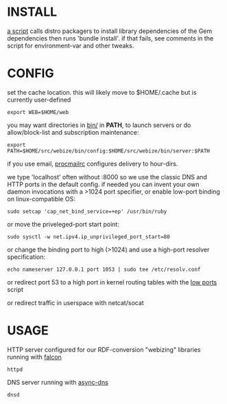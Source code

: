 # INSTALL
[a script](DEPENDENCIES.sh) calls distro packagers to install library dependencies of the Gem dependencies
then runs 'bundle install'. if that fails, see comments in the script for environment-var and other tweaks.

# CONFIG

set the cache location. this will likely move to $HOME/.cache but is currently user-defined

    export WEB=$HOME/web

you may want directories in [bin/](bin/) in **PATH**, to launch servers or do allow/block-list and subscription maintenance:

    export PATH=$HOME/src/webize/bin/config:$HOME/src/webize/bin/server:$PATH

if you use email, [procmailrc](config/dotfiles/.procmailrc) configures delivery to hour-dirs.

we type 'localhost' often without :8000 so we use the classic DNS and HTTP ports in the default config. if needed you can invent your own daemon invocations with a >1024 port specifier, or enable low-port binding on linux-compatible OS:

    sudo setcap 'cap_net_bind_service=+ep' /usr/bin/ruby

or move the priveleged-port start point:

    sudo sysctl -w net.ipv4.ip_unprivileged_port_start=80

or change the binding port to high (>1024) and use a high-port resolver specification:

    echo nameserver 127.0.0.1 port 1053 | sudo tee /etc/resolv.conf

or redirect port 53 to a high port in kernel routing tables with the [low ports](bin/config/network/low_ports) script

or redirect traffic in userspace with netcat/socat

# USAGE

HTTP server configured for our  RDF-conversion "webizing" libraries running with [falcon](https://github.com/socketry/falcon)

    httpd

DNS server running with [async-dns](https://github.com/socketry/async-dns)

    dnsd
